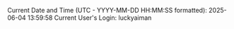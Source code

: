 Current Date and Time (UTC - YYYY-MM-DD HH:MM:SS formatted): 2025-06-04 13:59:58
Current User's Login: luckyaiman

